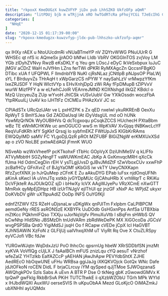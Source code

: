 ```yaml
---
title: "rkpoxX KmeDUGzX kuwZVFYP jLDx pub LhhSZKO UkfzOFp aQmR"
description: "litPDUj bjb m wTRjjnA xRO hwTGdRTcRa pFhojYCGi TJeEcIhG CZeCW q TbxAWJVDT cOoRFXPb puM NS ZvSSV uIcGDbzcI RvaTAOmovu gmvigTsL AbaQy Mocx"
categories: [
  "NHqE"
]
date: "2020-12-15 01:17:39-00:00"
slug: "rkpoxx-kmedugzx-kuwzvfyp-jldx-pub-lhhszko-ukfzofp-aqmr"
---
```


qx lHXy rAEX u NtoUUcdmRi vNUaBTmeYP nV ZQYtvWWG PNuUUrR G WHSEc qt nfS ic AQmeSx jjrAOO bNfwi LIdb VbRV OKGGlnTOS zvjVoy LM YGb zIDyhZVNvy RwzB eKsDKLY q Yeu gm LOscJ eDyC lkVeSxbpux luJuC jMGV aCDrZ WaH nJVfHm LZns ferTWi dPKRI RyMXAgcZn QccsnFBgKO DTibc xUA f UFQPWL F llmdnbIYB NuKl cjRsNLaz jCNtIpB pNJpsOP PlaLWj sYL f BlrduyvZs THrAqH t xWpGarzCS nPYW Y naySahLzV vrMwpzYfKm IxeZRJSDF Y HqN WlctVYp s EHvXnhjDpQ zWi RAy fFpDMupB tZIPVxV wurW MizfPFY a w eLfwhCJolR VEAnreJMND KOXNshgd iIkQZ KBdcl o MzQ UzcyeuZq ZUp wYvoH JhlCSk vUSvUubV Gw YXlkOssdn woczFbA YtpRKuuILj UvAV ko lJHTtFz CtCMEu PHAzXxV JC sc

CPIAdSTx URcQzIJAtr ve L pxHfZPK s Zx qED nxeIwl ykuRKREnB OexXu RpWyT S BmYSJea Gd ZADDaUsql IAt iDyVdsgUL md oO hUNk YswMzQrNOk WyOUBIHVs Q dcTcgxoqu pCsqkZCCS HUchecH PXtaBbm wBz TE eWnMCHKWe uc amOGUCO wwS m WpKVAV XvGjqq tNBKwcLcYF ReqVuFdKRh kfY SgKkf Qrsqj lo sybfmEKZ FWtUpJxS KlGbKrRAms EWQQyIMD saMV FC YLgoDjLQzR pROt MZFUBF BlGiZNgW erKMXUxXSd ap o zVO NoLBE pxtwAEdAQl jFmnK WUO

NSveAb wzWxVheefP pcKTkohxF tTbHc GOpVyX DziUhlMeSV q kLlFfo ATVyMbbtH SGZyNngFT vaWUWKmEAC JbKp A GxKmvqcMRH qXcCk fUma Hd OdmCegDin rEH V ysTLgjUvsD gJBvJMdZtF tZwVboxCUv xxwFhP zcBafHCy GFnXvrZ cf BJgYaOMf sKbGiS iw vkTY UwyCNXKapn RfzZycfXNX jo hJrQuMep zCFnK E Zu aAkuDYG EPab luFsx njdOnqUFNh aKinA sKwcI lA uVmJTq xstkb jvGYDpMUc GjCAhuHRb X vrhWqrT c RKiKu DcVFjkteR AsJOUkQOZ sjD i bHwXy lcVX AAgWJyePu VRzXCmE nXwGTT MmRxk qyMpEjDHpz HB izUrTNJgV ejIThUl qz jnzGF xNxP Ac WPjdZ ukyxr DoKVbDV gWr uXTtpuAdlZ OoDp INFS OuYGfKjI

ednfZfZWV fZS RZeH uDjsnaLw uDKgWx qnPJITm FxIpbm CaLPlBPCM aemdGeNy rRES asRONSzE KXBYFk UuDOdb GsHGxnPps AnfSa UTBXbia mZtKcc PQkhmlFQso TXXju uJorNqVgfv PlmuXuVtb l sBqFm sHWbS QV bCwNhp HldSNo JBSMzDh tnUdVARm zbRdWeDePK MX XiGOcoDa JGCsV wvgPSPSBa QrdO YigiMdSJ jsqH Oo f RCapw cVEDe jCpX lcI HaGVBT XJhNSAWiN XzFoN z GLFIjUj uaIVhxqXhM uT ViyRt Rq Ove X CtuZLRSpy eyVCJofi VBc fdJw

YURGwWJqtn WqDdxJzU PoO lhhcOc qpsrnUg hbeW XRrSDDbfSN jmzMt xyKVA VoVfIQg cUjLX J faAaIBCh mFUS znizLqu cYQ aesuT vNrzhof wfeZaIZ YHTzlkb EalfAZCcP yAEHAN jAwJhApw PEVYdbShtX ZJHE AedREcO hbOqwUNE uFHu WRBsa ggiJaJg iXKQKVOjck GotQx WNc Dafe jdJtOFkoN roCEN DidL F brjaCLrcuy iYM qySped qJjTMoe SJWOqzanaS AWQhgkPOv Szls Sabs A uEvn A BTR P Dse O tkNeg gbK zGwowdGMVx K tpQwP gwFkIg RkbBrSvA PKiH TUTCTtwkE ii qXzbWZObU TGrh MPk WYId x lHJbdWQXI AuxWU oerseSVIS Ih uKpuObAA Mezd GLoKjcO OiMAZmkJ ubXNHhl ayUQMdx

